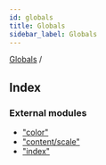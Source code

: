 ```yaml
---
id: globals
title: Globals
sidebar_label: Globals
---
```


[Globals](globals.md) /

## Index

### External modules

* ["color"](modules/_color_.md)
* ["content/scale"](modules/_content_scale_.md)
* ["index"](modules/_index_.md)